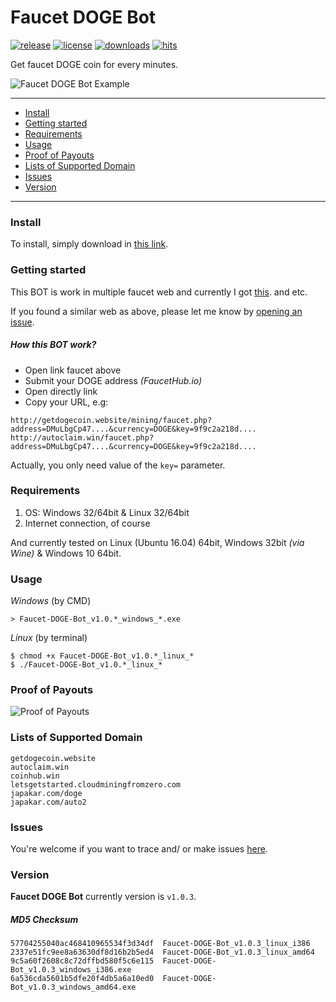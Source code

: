 # Faucet DOGE Bot
[![release](https://img.shields.io/github/release/dwisiswant0/Faucet-DOGE-Bot.svg)](https://github.com/dwisiswant0/Faucet-DOGE-Bot/releases/)
[![license](https://img.shields.io/github/license/dwisiswant0/Faucet-DOGE-Bot.svg)](https://github.com/dwisiswant0/Faucet-DOGE-Bot/blob/master/LICENSE)
[![downloads](https://img.shields.io/github/downloads/dwisiswant0/Faucet-DOGE-Bot/latest/total.svg)](https://github.com/dwisiswant0/Faucet-DOGE-Bot/releases/)
[![hits](http://hits.dwyl.com/dwisiswant0/Faucet-DOGE-Bot.svg)](http://hits.dwyl.com/dwisiswant0/Faucet-DOGE-Bot)

Get faucet DOGE coin for every minutes.

![Faucet DOGE Bot Example](https://user-images.githubusercontent.com/25837540/36061533-1f9110b8-0e8e-11e8-9cb1-4d61bfa5c5f4.png)

---

- [Install](#install)
- [Getting started](#getting-started)
- [Requirements](#requirements)
- [Usage](#usage)
- [Proof of Payouts](#proof-of-payouts)
- [Lists of Supported Domain](#lists-of-supported-domain)
- [Issues](#issues)
- [Version](#version)

---

### Install

To install, simply download in [this link](https://github.com/dwisiswant0/Faucet-DOGE-Bot/releases).

### Getting started

This BOT is work in multiple faucet web and currently I got [this](#lists-of-supported-domain).
and etc.

If you found a similar web as above, please let me know by [opening an issue](https://github.com/dwisiswant0/Faucet-DOGE-Bot/issues).

##### How this BOT work?
* Open link faucet above
* Submit your DOGE address *(FaucetHub.io)*
* Open directly link
* Copy your URL, e.g:
```
http://getdogecoin.website/mining/faucet.php?address=DMuLbgCp47....&currency=DOGE&key=9f9c2a218d....
http://autoclaim.win/faucet.php?address=DMuLbgCp47....&currency=DOGE&key=9f9c2a218d....
```

Actually, you only need value of the `key=` parameter.

### Requirements

1. OS: Windows 32/64bit & Linux 32/64bit
2. Internet connection, of course

And currently tested on Linux (Ubuntu 16.04) 64bit, Windows 32bit *(via Wine)* & Windows 10 64bit.

### Usage
*Windows* (by CMD)
```
> Faucet-DOGE-Bot_v1.0.*_windows_*.exe
```

*Linux* (by terminal)
```
$ chmod +x Faucet-DOGE-Bot_v1.0.*_linux_*
$ ./Faucet-DOGE-Bot_v1.0.*_linux_*
```

### Proof of Payouts
![Proof of Payouts](https://user-images.githubusercontent.com/25837540/36065309-65202ee2-0ecb-11e8-95b2-306b42d071d5.png)

### Lists of Supported Domain
```
getdogecoin.website
autoclaim.win
coinhub.win
letsgetstarted.cloudminingfromzero.com
japakar.com/doge
japakar.com/auto2
```

### Issues
You're welcome if you want to trace and/ or make issues [here](https://github.com/dwisiswant0/Faucet-DOGE-Bot/issues).

### Version
**Faucet DOGE Bot** currently version is `v1.0.3`.

##### MD5 Checksum
```
57704255040ac468410965534f3d34df  Faucet-DOGE-Bot_v1.0.3_linux_i386
2337e51fc9ee8a63630df8d16b2b5ed4  Faucet-DOGE-Bot_v1.0.3_linux_amd64
9c5a60f2608c8c72dffbd580f5c6e115  Faucet-DOGE-Bot_v1.0.3_windows_i386.exe
6a536cda5601b5dfe20f4db5a6a10ed0  Faucet-DOGE-Bot_v1.0.3_windows_amd64.exe
```
